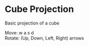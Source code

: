 # Cube Projection

Basic projection of a cube

Move: w a s d <br/>
Rotate: (Up, Down, Left, Right) arrows

